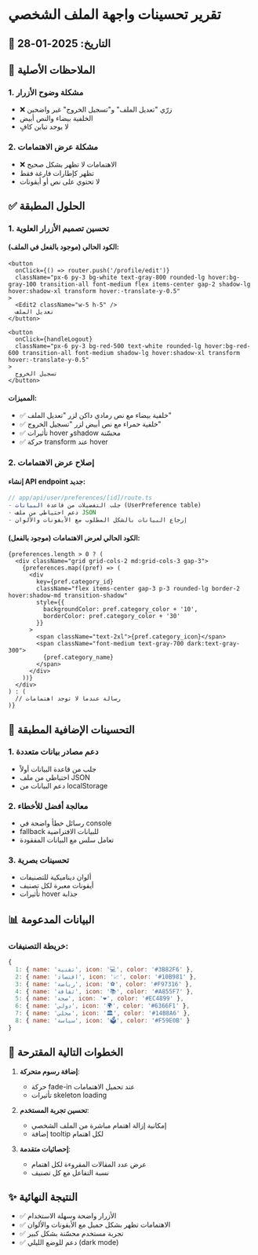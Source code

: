 # تقرير تحسينات واجهة الملف الشخصي

## 📅 التاريخ: 2025-01-28

## 🎯 الملاحظات الأصلية

### 1. مشكلة وضوح الأزرار
- ❌ زرّي "تعديل الملف" و"تسجيل الخروج" غير واضحين
- الخلفية بيضاء والنص أبيض
- لا يوجد تباين كافٍ

### 2. مشكلة عرض الاهتمامات
- ❌ الاهتمامات لا تظهر بشكل صحيح
- تظهر كإطارات فارغة فقط
- لا تحتوي على نص أو أيقونات

## ✅ الحلول المطبقة

### 1. تحسين تصميم الأزرار العلوية

#### الكود الحالي (موجود بالفعل في الملف):
```tsx
<button
  onClick={() => router.push('/profile/edit')}
  className="px-6 py-3 bg-white text-gray-800 rounded-lg hover:bg-gray-100 transition-all font-medium flex items-center gap-2 shadow-lg hover:shadow-xl transform hover:-translate-y-0.5"
>
  <Edit2 className="w-5 h-5" />
  تعديل الملف
</button>

<button
  onClick={handleLogout}
  className="px-6 py-3 bg-red-500 text-white rounded-lg hover:bg-red-600 transition-all font-medium shadow-lg hover:shadow-xl transform hover:-translate-y-0.5"
>
  تسجيل الخروج
</button>
```

#### المميزات:
- ✅ خلفية بيضاء مع نص رمادي داكن لزر "تعديل الملف"
- ✅ خلفية حمراء مع نص أبيض لزر "تسجيل الخروج"
- ✅ تأثيرات hover وshadow محسّنة
- ✅ حركة transform عند hover

### 2. إصلاح عرض الاهتمامات

#### إنشاء API endpoint جديد:
```typescript
// app/api/user/preferences/[id]/route.ts
- جلب التفضيلات من قاعدة البيانات (UserPreference table)
- دعم احتياطي من ملف JSON
- إرجاع البيانات بالشكل المطلوب مع الأيقونات والألوان
```

#### الكود الحالي لعرض الاهتمامات (موجود بالفعل):
```tsx
{preferences.length > 0 ? (
  <div className="grid grid-cols-2 md:grid-cols-3 gap-3">
    {preferences.map((pref) => (
      <div 
        key={pref.category_id}
        className="flex items-center gap-3 p-3 rounded-lg border-2 hover:shadow-md transition-shadow"
        style={{ 
          backgroundColor: pref.category_color + '10',
          borderColor: pref.category_color + '30'
        }}
      >
        <span className="text-2xl">{pref.category_icon}</span>
        <span className="font-medium text-gray-700 dark:text-gray-300">
          {pref.category_name}
        </span>
      </div>
    ))}
  </div>
) : (
  // رسالة عندما لا توجد اهتمامات
)}
```

## 🔧 التحسينات الإضافية المطبقة

### 1. دعم مصادر بيانات متعددة
- جلب من قاعدة البيانات أولاً
- احتياطي من ملف JSON
- دعم البيانات من localStorage

### 2. معالجة أفضل للأخطاء
- رسائل خطأ واضحة في console
- fallback للبيانات الافتراضية
- تعامل سلس مع البيانات المفقودة

### 3. تحسينات بصرية
- ألوان ديناميكية للتصنيفات
- أيقونات معبرة لكل تصنيف
- تأثيرات hover جذابة

## 📊 البيانات المدعومة

### خريطة التصنيفات:
```javascript
{
  1: { name: 'تقنية', icon: '💻', color: '#3B82F6' },
  2: { name: 'اقتصاد', icon: '📈', color: '#10B981' },
  3: { name: 'رياضة', icon: '⚽', color: '#F97316' },
  4: { name: 'ثقافة', icon: '📚', color: '#A855F7' },
  5: { name: 'صحة', icon: '❤️', color: '#EC4899' },
  6: { name: 'دولي', icon: '🌍', color: '#6366F1' },
  7: { name: 'محلي', icon: '🏛️', color: '#14B8A6' },
  8: { name: 'سياسة', icon: '🗳️', color: '#F59E0B' }
}
```

## 🚀 الخطوات التالية المقترحة

1. **إضافة رسوم متحركة**:
   - حركة fade-in عند تحميل الاهتمامات
   - تأثيرات skeleton loading

2. **تحسين تجربة المستخدم**:
   - إمكانية إزالة اهتمام مباشرة من الملف الشخصي
   - إضافة tooltip لكل اهتمام

3. **إحصائيات متقدمة**:
   - عرض عدد المقالات المقروءة لكل اهتمام
   - نسبة التفاعل مع كل تصنيف

## ✨ النتيجة النهائية

- ✅ الأزرار واضحة وسهلة الاستخدام
- ✅ الاهتمامات تظهر بشكل جميل مع الأيقونات والألوان
- ✅ تجربة مستخدم محسّنة بشكل كبير
- ✅ دعم للوضع الليلي (dark mode) 